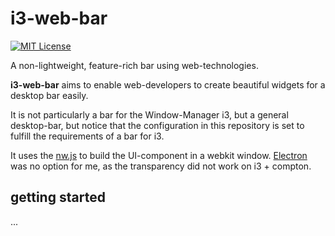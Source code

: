 # i3-web-bar
[![MIT License](https://img.shields.io/github/license/mashape/apistatus.svg?maxAge=2592000?style=plastic)](https://github.com/wtho/i3-web-bar/blob/master/LICENSE)


A non-lightweight, feature-rich bar using web-technologies.

**i3-web-bar** aims to enable web-developers to create beautiful widgets for a desktop bar easily.

It is not particularly a bar for the Window-Manager i3, but a general desktop-bar, but notice that the configuration in this repository is set to fulfill the requirements of a bar for i3.

It uses the [nw.js](https://github.com/nwjs/nw.js) to build the UI-component in a webkit window. [Electron](https://github.com/electron/electron) was no option for me, as the transparency did not work on i3 + compton. 

## getting started
...
